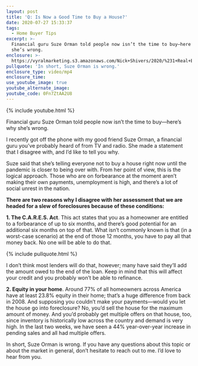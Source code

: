```yaml
---
layout: post
title: 'Q: Is Now a Good Time to Buy a House?'
date: 2020-07-27 15:33:37
tags:
  - Home Buyer Tips
excerpt: >-
  Financial guru Suze Orman told people now isn’t the time to buy—here’s why
  she’s wrong.
enclosure: >-
  https://vyralmarketing.s3.amazonaws.com/Nick+Shivers/2020/%231+Real+Estate+Team+in+the+Portland+Metro+_+SW+Washington+Should+You+Buy+a+House+Now_.mp4
pullquote: 'In short, Suze Orman is wrong.'
enclosure_type: video/mp4
enclosure_time:
use_youtube_image: true
youtube_alternate_image:
youtube_code: 0Fn7ZtAA2U8
---
```


{% include youtube.html %}

Financial guru Suze Orman told people now isn’t the time to buy—here’s why she’s wrong.

I recently got off the phone with my good friend Suze Orman, a financial guru you’ve probably heard of from TV and radio. She made a statement that I disagree with, and I’d like to tell you why.

Suze said that she’s telling everyone not to buy a house right now until the pandemic is closer to being over with. From her point of view, this is the logical approach. Those who are on forbearance at the moment aren’t making their own payments, unemployment is high, and there’s a lot of social unrest in the nation.

**There are two reasons why I disagree with her assessment that we are headed for a slew of foreclosures because of these conditions:**

**1\. The C.A.R.E.S. Act**. This act states that you as a homeowner are entitled to a forbearance of up to six months, and there’s good potential for an additional six months on top of that. What isn’t commonly known is that (in a worst-case scenario) at the end of those 12 months, you have to pay all that money back. No one will be able to do that.

{% include pullquote.html %}

I don’t think most lenders will do that, however; many have said they’ll add the amount owed to the end of the loan. Keep in mind that this will affect your credit and you probably won’t be able to refinance.

**2\. Equity in your home**. Around 77% of all homeowners across America have at least 23.8% equity in their home; that’s a huge difference from back in 2008. And supposing you couldn’t make your payments—would you let the house go into foreclosure? No, you’d sell the house for the maximum amount of money. And you’d probably get multiple offers on that house, too, since inventory is historically low across the country and demand is very high. In the last two weeks, we have seen a 44% year-over-year increase in pending sales and all had multiple offers.

In short, Suze Orman is wrong. If you have any questions about this topic or about the market in general, don’t hesitate to reach out to me. I’d love to hear from you.